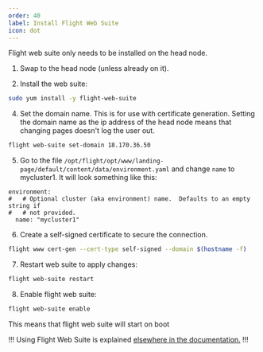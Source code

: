 ```yaml
---
order: 40
label: Install Flight Web Suite
icon: dot
---
```


Flight web suite only needs to be installed on the head node. 


1. Swap to the head node (unless already on it).


2. Install the web suite:
  ```bash
  sudo yum install -y flight-web-suite 
  ```


4. Set the domain name. This is for use with certificate generation. Setting the domain name as the ip address of the head node means that changing pages doesn't log the user out.
  ```bash
  flight web-suite set-domain 18.170.36.50
  ```

5. Go to the file `/opt/flight/opt/www/landing-page/default/content/data/environment.yaml` and change `name` to mycluster1. It will look something like this:
  ```
  environment:
  #   # Optional cluster (aka environment) name.  Defaults to an empty string if
  #   # not provided.
    name: "mycluster1"
  ```

6. Create a self-signed certificate to secure the connection.
  ```bash
  flight www cert-gen --cert-type self-signed --domain $(hostname -f)
  ```

7. Restart web suite to apply changes:
  ```bash
  flight web-suite restart
  ```

8. Enable flight web suite:
  ```bash
  flight web-suite enable
  ```
This means that flight web suite will start on boot

!!!
Using Flight Web Suite is explained [elsewhere in the documentation.](/hpc_environment_usage/flight_web_suite/what_is_web_suite/)
!!!